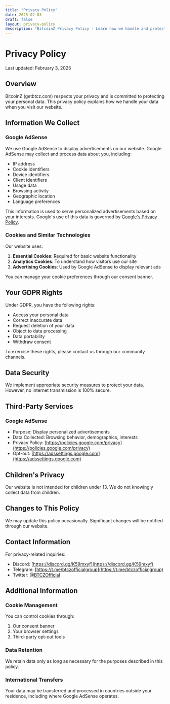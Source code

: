 ```yaml
---
title: "Privacy Policy"
date: 2025-02-03
draft: false
layout: privacy-policy
description: "BitcoinZ Privacy Policy - Learn how we handle and protect your data"
---
```


# Privacy Policy

Last updated: February 3, 2025

## Overview

BitcoinZ (getbtcz.com) respects your privacy and is committed to protecting your personal data. This privacy policy explains how we handle your data when you visit our website.

## Information We Collect

### Google AdSense

We use Google AdSense to display advertisements on our website. Google AdSense may collect and process data about you, including:

- IP address
- Cookie identifiers
- Device identifiers
- Client identifiers
- Usage data
- Browsing activity
- Geographic location
- Language preferences

This information is used to serve personalized advertisements based on your interests. Google's use of this data is governed by [Google's Privacy Policy](https://policies.google.com/privacy).

### Cookies and Similar Technologies

Our website uses:

1. **Essential Cookies**: Required for basic website functionality
2. **Analytics Cookies**: To understand how visitors use our site
3. **Advertising Cookies**: Used by Google AdSense to display relevant ads

You can manage your cookie preferences through our consent banner.

## Your GDPR Rights

Under GDPR, you have the following rights:

- Access your personal data
- Correct inaccurate data
- Request deletion of your data
- Object to data processing
- Data portability
- Withdraw consent

To exercise these rights, please contact us through our community channels.

## Data Security

We implement appropriate security measures to protect your data. However, no internet transmission is 100% secure.

## Third-Party Services

### Google AdSense
- Purpose: Display personalized advertisements
- Data Collected: Browsing behavior, demographics, interests
- Privacy Policy: [https://policies.google.com/privacy](https://policies.google.com/privacy)
- Opt-out: [https://adssettings.google.com](https://adssettings.google.com)

## Children's Privacy

Our website is not intended for children under 13. We do not knowingly collect data from children.

## Changes to This Policy

We may update this policy occasionally. Significant changes will be notified through our website.

## Contact Information

For privacy-related inquiries:
- Discord: [https://discord.gg/K59mxyf](https://discord.gg/K59mxyf)
- Telegram: [https://t.me/btczofficialgroup](https://t.me/btczofficialgroup)
- Twitter: [@BTCZOfficial](https://twitter.com/BTCZOfficial)

## Additional Information

### Cookie Management
You can control cookies through:
1. Our consent banner
2. Your browser settings
3. Third-party opt-out tools

### Data Retention
We retain data only as long as necessary for the purposes described in this policy.

### International Transfers
Your data may be transferred and processed in countries outside your residence, including where Google AdSense operates.
